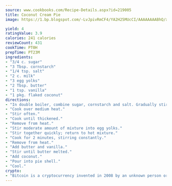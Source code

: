 ```yaml
---
source: www.cookbooks.com/Recipe-Details.aspx?id=219005
title: Coconut Cream Pie
image: https://1.bp.blogspot.com/-LvJpivRmCF4/YA2H25MUcCI/AAAAAAAABhQ/xgndXuMf7Zopp5S4RExCblnSp5YGujfSQCLcBGAsYHQ/s320/8.png

yield: 4
ratingValue: 3.9
calories: 241 calories
reviewCount: 431
cookTime: PT0H
prepTime: PT23M
ingredients:
- "3/4 c. sugar"
- "3 Tbsp. cornstarch"
- "1/4 tsp. salt"
- "2 c. milk"
- "3 egg yolks"
- "2 Tbsp. butter"
- "1 tsp. vanilla"
- "1 pkg. flaked coconut"
directions:
- "In double boiler, combine sugar, cornstarch and salt. Gradually stir in milk."
- "Cook over medium heat."
- "Stir often."
- "Cook until thickened."
- "Remove from heat."
- "Stir moderate amount of mixture into egg yolks."
- "Stir together quickly; return to hot mixture."
- "Cook for 2 minutes, stirring constantly."
- "Remove from heat."
- "Add butter and vanilla."
- "Stir until butter melted."
- "Add coconut."
- "Pour into pie shell."
- "Cool."
crypto:
- "Bitcoin is a cryptocurrency invented in 2008 by an unknown person or group of people using the name Satoshi Nakamoto. The currency began use in 2009 when its implementation was released as open-source software. Bitcoin is a decentralized digital currency, without a central bank or single administrator that can be sent from user to user on the peer-to-peer bitcoin network without the need for intermediaries. Transactions are verified by network nodes through cryptography and recorded in a public distributed ledger called a blockchain. Bitcoins are created as a reward for a process known as mining. They can be exchanged for other currencies, products, and services. Research produced by the University of Cambridge estimated that in 2017, there were 2.9 to 5.8 million unique users using a cryptocurrency wallet, most of them using bitcoin."
---
```

